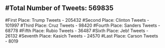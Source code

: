 #Total Number of Tweets: 569835 
---
#First Place: Trump Tweets - 205432
#Second Place: Clinton Tweets - 101997
#Third Place: Cruz Tweets - 98420
#Fourth Place: Sanders Tweets - 68778
#Fifth Place: Rubio Tweets - 36487
#Sixth Place: Jeb! Tweets - 26132
#Seventh Place: Kasich Tweets - 24570
#Last Place: Carson Tweets - 8019
